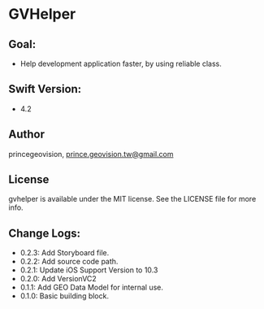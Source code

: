 # GVHelper

## Goal:
- Help development application faster, by using reliable class.

## Swift Version:
- 4.2

## Author

princegeovision, prince.geovision.tw@gmail.com

## License

gvhelper is available under the MIT license. See the LICENSE file for more info.


## Change Logs:
- 0.2.3: Add Storyboard file.
- 0.2.2: Add source code path.
- 0.2.1: Update iOS Support Version to 10.3
- 0.2.0: Add VersionVC2
- 0.1.1: Add GEO Data Model for internal use.
- 0.1.0: Basic building block.

